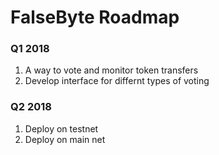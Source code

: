 # FalseByte Roadmap

### Q1 2018

1. A way to vote and monitor token transfers
2. Develop interface for differnt types of voting

### Q2 2018

1. Deploy on testnet
2. Deploy on main net